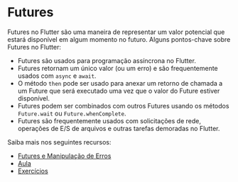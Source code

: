 # Futures

Futures no Flutter são uma maneira de representar um valor potencial que estará disponível em algum momento no futuro. Alguns pontos-chave sobre Futures no Flutter:

- Futures são usados para programação assíncrona no Flutter.
- Futures retornam um único valor (ou um erro) e são frequentemente usados com `async` e `await`.
- O método `then` pode ser usado para anexar um retorno de chamada a um Future que será executado uma vez que o valor do Future estiver disponível.
- Futures podem ser combinados com outros Futures usando os métodos `Future.wait` ou `Future.whenComplete`.
- Futures são frequentemente usados com solicitações de rede, operações de E/S de arquivos e outras tarefas demoradas no Flutter.

Saiba mais nos seguintes recursos:

- [Futures e Manipulação de Erros](https://dart.dev/guides/libraries/futures-error-handling)
- [Aula](aula/README.md)
- [Exercícios](aula/exercicios/EXERCICIOS.md)
